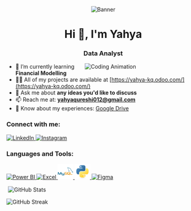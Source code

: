 <p align="center">
  <img src="https://camo.githubusercontent.com/a55ca953c83f1830882edb7e7a84d4417f9435002dc0eaeae4aa22be9112415c/68747470733a2f2f7374617469632e7769787374617469632e636f6d2f6d656469612f3663333839335f36306230326635373739616234613233396137313566343162613661303037657e6d76325f645f353030305f313434375f735f322e676966" alt="Banner">
</p>

<h1 align="center">Hi 👋, I'm Yahya </h1>
<h3 align="center">Data Analyst</h3>

<!-- IMAGE ON THE RIGHT SIDE -->
<img src="https://gomycode.com/eg/wp-content/uploads/sites/28/2023/10/2.gif" alt="Coding Animation" width="300" align="right" style="margin-left:20px;" />

- 🌱 I’m currently learning **Financial Modelling**  
- 👨‍💻 All of my projects are available at [https://yahya-kq.odoo.com/](https://yahya-kq.odoo.com/)  
- 💬 Ask me about **any ideas you'd like to discuss**  
- 📫 Reach me at: **yahyaqureshi012@gmail.com**  
- 📄 Know about my experiences: [Google Drive](https://drive.google.com/file/d/1RakYpzLvx0uqXh8CAtDOBSerUGtX7MUB/view?usp=sharing)

<h3 align="left">Connect with me:</h3>
<p align="left">
  <a href="https://linkedin.com/in/yahya-qureshi012" target="_blank">
    <img src="https://raw.githubusercontent.com/rahuldkjain/github-profile-readme-generator/master/src/images/icons/Social/linked-in-alt.svg" alt="LinkedIn" height="30" width="40" />
  </a>
  <a href="https://instagram.com/_yahya.qureshi" target="_blank">
    <img src="https://raw.githubusercontent.com/rahuldkjain/github-profile-readme-generator/master/src/images/icons/Social/instagram.svg" alt="Instagram" height="30" width="40" />
  </a>
</p>

<h3 align="left">Languages and Tools:</h3>
<p>
  <a href="https://powerbi.microsoft.com/" target="_blank">
    <img src="https://www.vectorlogo.zone/logos/microsoft_powerbi/microsoft_powerbi-icon.svg" alt="Power BI" width="40" height="40"/>
  </a>
  <a href="https://www.microsoft.com/en-us/microsoft-365/excel" target="_blank">
    <img src="https://cdn.worldvectorlogo.com/logos/microsoft-excel-2013.svg" alt="Excel" width="40" height="40"/>
  </a>
  <a href="https://www.mysql.com/" target="_blank">
    <img src="https://raw.githubusercontent.com/devicons/devicon/master/icons/mysql/mysql-original-wordmark.svg" alt="MySQL" width="40" height="40"/>
  </a>
  <a href="https://www.python.org" target="_blank">
    <img src="https://raw.githubusercontent.com/devicons/devicon/master/icons/python/python-original.svg" alt="Python" width="40" height="40"/>
  </a>
  <a href="https://www.figma.com/" target="_blank">
    <img src="https://www.vectorlogo.zone/logos/figma/figma-icon.svg" alt="Figma" width="40" height="40"/>
  </a>
</p>

<p>&nbsp;<img align="center" src="https://github-readme-stats.vercel.app/api?username=yahya-kq&show_icons=true&locale=en" alt="GitHub Stats" /></p>

<p><img align="center" src="https://github-readme-streak-stats.herokuapp.com/?user=yahya-kq&" alt="GitHub Streak" /></p>
